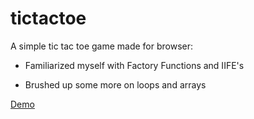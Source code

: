 # tictactoe

A simple tic tac toe game made for browser:

- Familiarized myself with Factory Functions and IIFE's

- Brushed up some more on loops and arrays 

[Demo](https://tictactoe-edoiiduoi-candys-projects-28a65696.vercel.app/)
